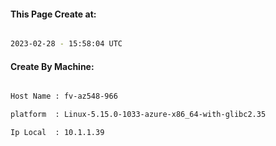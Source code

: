 
   
#### This Page Create at:

```bash

2023-02-28 - 15:58:04 UTC

```

#### Create By Machine:

```bash

Host Name : fv-az548-966

platform  : Linux-5.15.0-1033-azure-x86_64-with-glibc2.35

Ip Local  : 10.1.1.39

```

